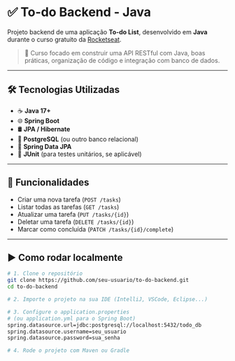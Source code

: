 # ✅ To-do Backend - Java

Projeto backend de uma aplicação **To-do List**, desenvolvido em **Java** durante o curso gratuito da [Rocketseat](https://www.rocketseat.com.br/).

> 🚀 Curso focado em construir uma API RESTful com Java, boas práticas, organização de código e integração com banco de dados.

---

## 🛠️ Tecnologias Utilizadas

- ☕ **Java 17+**
- 🌐 **Spring Boot**
- 🛢️ **JPA / Hibernate**
- 🐘 **PostgreSQL** (ou outro banco relacional)
- 🔄 **Spring Data JPA**
- 🧪 **JUnit** (para testes unitários, se aplicável)

---

## 📌 Funcionalidades

- Criar uma nova tarefa (`POST /tasks`)
- Listar todas as tarefas (`GET /tasks`)
- Atualizar uma tarefa (`PUT /tasks/{id}`)
- Deletar uma tarefa (`DELETE /tasks/{id}`)
- Marcar como concluída (`PATCH /tasks/{id}/complete`)

---

## ▶️ Como rodar localmente

```bash
# 1. Clone o repositório
git clone https://github.com/seu-usuario/to-do-backend.git
cd to-do-backend

# 2. Importe o projeto na sua IDE (IntelliJ, VSCode, Eclipse...)

# 3. Configure o application.properties
# (ou application.yml para o Spring Boot)
spring.datasource.url=jdbc:postgresql://localhost:5432/todo_db
spring.datasource.username=seu_usuario
spring.datasource.password=sua_senha

# 4. Rode o projeto com Maven ou Gradle

